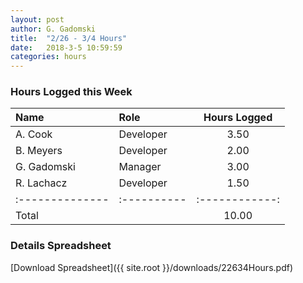 ```yaml
---
layout: post
author: G. Gadomski
title:  "2/26 - 3/4 Hours"
date:   2018-3-5 10:59:59
categories: hours
---
```


### Hours Logged this Week

| Name          | Role      | Hours Logged |
|:--------------|:----------|:------------:|
| A. Cook       | Developer | 3.50         |
| B. Meyers     | Developer | 2.00         |
| G. Gadomski   | Manager   | 3.00         |
| R. Lachacz    | Developer | 1.50         |
|:--------------|:----------|:------------:|
| Total         |           | 10.00        |


### Details Spreadsheet
[Download Spreadsheet]({{ site.root }}/downloads/22634Hours.pdf)